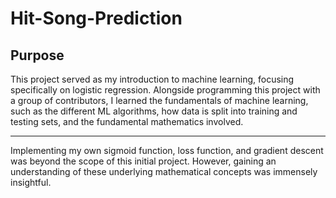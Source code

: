 # Hit-Song-Prediction

## Purpose

This project served as my introduction to machine learning, focusing specifically on logistic regression. Alongside programming this project with a group of contributors, I learned the fundamentals of machine learning, such as the different ML algorithms, how data is split into training and testing sets, and the fundamental mathematics involved.

----

Implementing my own sigmoid function, loss function, and gradient descent was beyond the scope of this initial project. However, gaining an understanding of these underlying mathematical concepts was immensely insightful.
